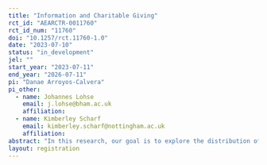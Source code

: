 ```yaml
---
title: "Information and Charitable Giving"
rct_id: "AEARCTR-0011760"
rct_id_num: "11760"
doi: "10.1257/rct.11760-1.0"
date: "2023-07-10"
status: "in_development"
jel: ""
start_year: "2023-07-11"
end_year: "2026-07-11"
pi: "Danae Arroyos-Calvera"
pi_other:
  - name: Johannes Lohse
    email: j.lohse@bham.ac.uk
    affiliation: 
  - name: Kimberley Scharf
    email: kimberley.scharf@nottingham.ac.uk
    affiliation: 
abstract: "In this research, our goal is to explore the distribution of donor types within a donor population. Our method includes comparing situations where participants have full knowledge of all theoretically important variables for a donation decision with those where such information needs to be gathered. Based on standard theories of giving, we predict which type of donor should seek out which specific pieces of information. Upon obtaining the required information, participants decide the amount of money they wish to donate to a single charity recipient they have been paired with. After classifying donor types, our focus shifts to understanding how the way we present information influences donations, how different donor types react to changes in policy variables (such as rebate and match rates) and how income shifts affect donations."
layout: registration
---
```


